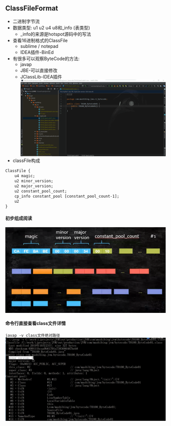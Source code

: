 ## ClassFileFormat
* 二进制字节流
* 数据类型: u1 u2 u4 u8和_info (表类型)
    * _info的来源是hotspot源码中的写法
* 查看16进制格式的ClassFile
    * sublime / notepad 
    * IDEA插件-BinEd
* 有很多可以观察ByteCode的方法:
    * javap
    * JBE-可以直接修改
    * JClassLib-IDEA插件
    ![jvm-class-jclasslib使用.gif](../resource/jvm/jvm-class-jclasslib使用.gif)
* classFile构成
```shell
ClassFile { 
    u4 magic; 
    u2 minor_version; 
    u2 major_version; 
    u2 constant_pool_count; 
    cp_info constant_pool [constant_pool_count-1]; 
    u2 
}
```
#### 初步组成阅读
![jvm-class文件初步阅读.jpg](../resource/jvm/jvm-class文件初步阅读.jpg)
#### 命令行直接查看class文件详情
`javap -v class文件绝对路径`
![jvm-class文件通过命令行查看.jpg](../resource/jvm/jvm-class文件通过命令行查看.jpg)
